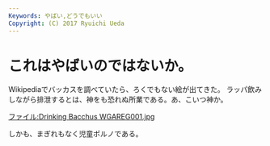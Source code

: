 ```yaml
---
Keywords: やばい,どうでもいい
Copyright: (C) 2017 Ryuichi Ueda
---
```


# これはやばいのではないか。
Wikipediaでバッカスを調べていたら、ろくでもない絵が出てきた。
ラッパ飲みしながら排泄するとは、神をも恐れぬ所業である。あ、こいつ神か。

<a href="http://ja.wikipedia.org/wiki/%E3%83%95%E3%82%A1%E3%82%A4%E3%83%AB:Drinking_Bacchus_WGAREG001.jpg" target="_blank">ファイル:Drinking Bacchus WGAREG001.jpg</a>

しかも、まぎれもなく児童ポルノである。
